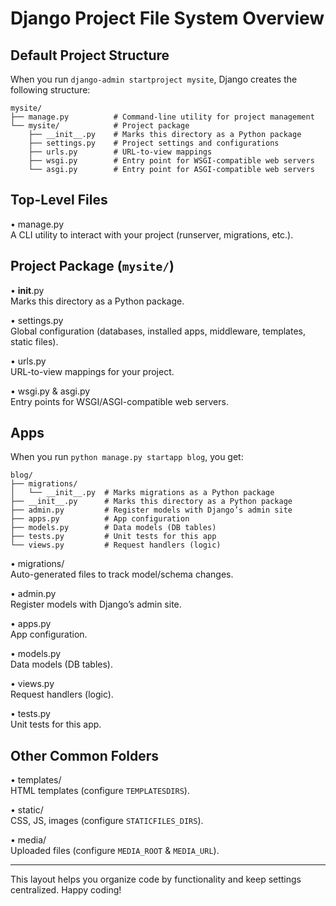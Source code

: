 # Django Project File System Overview

## Default Project Structure

When you run `django-admin startproject mysite`, Django creates the following structure:

```
mysite/
├── manage.py          # Command-line utility for project management
└── mysite/            # Project package
    ├── __init__.py    # Marks this directory as a Python package
    ├── settings.py    # Project settings and configurations
    ├── urls.py        # URL-to-view mappings
    ├── wsgi.py        # Entry point for WSGI-compatible web servers
    └── asgi.py        # Entry point for ASGI-compatible web servers
```

## Top-Level Files

• manage.py  
  A CLI utility to interact with your project (runserver, migrations, etc.).

## Project Package (`mysite/`)

• __init__.py  
  Marks this directory as a Python package.

• settings.py  
  Global configuration (databases, installed apps, middleware, templates, static files).

• urls.py  
  URL-to-view mappings for your project.

• wsgi.py & asgi.py  
  Entry points for WSGI/ASGI-compatible web servers.

## Apps

When you run `python manage.py startapp blog`, you get:

```
blog/
├── migrations/
│   └── __init__.py  # Marks migrations as a Python package
├── __init__.py      # Marks this directory as a Python package
├── admin.py         # Register models with Django’s admin site
├── apps.py          # App configuration
├── models.py        # Data models (DB tables)
├── tests.py         # Unit tests for this app
└── views.py         # Request handlers (logic)
```

• migrations/  
  Auto-generated files to track model/schema changes.

• admin.py  
  Register models with Django’s admin site.

• apps.py  
  App configuration.

• models.py  
  Data models (DB tables).

• views.py  
  Request handlers (logic).

• tests.py  
  Unit tests for this app.

## Other Common Folders

• templates/  
  HTML templates (configure `TEMPLATESDIRS`).

• static/  
  CSS, JS, images (configure `STATICFILES_DIRS`).

• media/  
  Uploaded files (configure `MEDIA_ROOT` & `MEDIA_URL`).

---

This layout helps you organize code by functionality and keep settings centralized. Happy coding!
